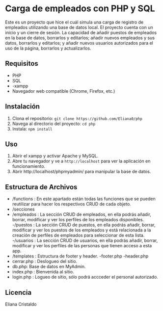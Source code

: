 # Carga de empleados con PHP y SQL

Este es un proyecto que hice el cuál simula una carga de registro de empleados utilizando una base de datos local. El proyecto cuenta con un  inicio y un cierre de sesión. La capacidad de añadir puestos de empleados en la base de datos, borrarlos y editarlos; añadir nuevos empleados y sus datos, borrarlos y editarlos; y añadir nuevos usuarios autorizados para el uso de la página, borrarlos y actualizarlos.

## Requisitos

- PHP
- SQL
- -xampp
- Navegador web compatible (Chrome, Firefox, etc.)

## Instalación

1. Clona el repositorio: `git clone https://github.com/Eliana0/php`
2. Navega al directorio del proyecto: `cd php`
3. Instala: `npm install`

## Uso

1. Abrir el xampp y activar Apache y MySQL.
2. Abre tu navegador y ve a `http://localhost` para ver la aplicación en funcionamiento.
3. Abrir http://localhost/phpmyadmin/ para manipular la base de datos.

## Estructura de Archivos

- /functions : En este apartado están todas las funciones que se pueden reutilizar para hacer los respectivos CRUD de cada objeto.
- /secciones
 - /empleados : La sección CRUD de empleados, en ella podrás añadir, borrar, modificar y ver los perfiles de los empleados disponibles.
 -/puestos : La sección CRUD de puestos, en ella podrás añadir, borrar, modificar y ver los puestos de los empleados y está relacionada a la creación de perfiles de empleados para seleccionar de esta lista.
 -/usuarios : La sección CRUD de usuarios, en ella podrás añadir, borrar, modificar y ver los perfiles de las personas que tienen acceso a esta app.
- /templates : Estructura de footer y header.
  -footer.php
  -header.php
- cerrar.php : Deslogueo del sitio.
- db.php: Base de datos en MyAdmin.
- index.php : Bienvenida al sitio.
- login.php : Logueo de sitio, sólo podrá accceder el personal autorizado.

## Licencia

Eliana Cristaldo
